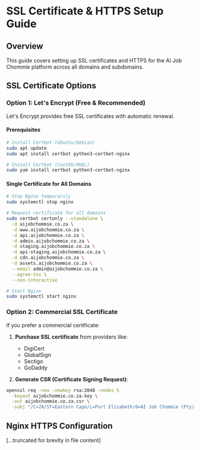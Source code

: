 #  SSL Certificate & HTTPS Setup Guide

## Overview
This guide covers setting up SSL certificates and HTTPS for the AI Job Chommie platform across all domains and subdomains.

## SSL Certificate Options

### Option 1: Let's Encrypt (Free & Recommended)
Let's Encrypt provides free SSL certificates with automatic renewal.

#### Prerequisites
```bash
# Install Certbot (Ubuntu/Debian)
sudo apt update
sudo apt install certbot python3-certbot-nginx

# Install Certbot (CentOS/RHEL)
sudo yum install certbot python3-certbot-nginx
```

#### Single Certificate for All Domains
```bash
# Stop Nginx temporarily
sudo systemctl stop nginx

# Request certificate for all domains
sudo certbot certonly --standalone \
  -d aijobchommie.co.za \
  -d www.aijobchommie.co.za \
  -d api.aijobchommie.co.za \
  -d admin.aijobchommie.co.za \
  -d staging.aijobchommie.co.za \
  -d api-staging.aijobchommie.co.za \
  -d cdn.aijobchommie.co.za \
  -d assets.aijobchommie.co.za \
  --email admin@aijobchommie.co.za \
  --agree-tos \
  --non-interactive

# Start Nginx
sudo systemctl start nginx
```

### Option 2: Commercial SSL Certificate
If you prefer a commercial certificate:

1. **Purchase SSL certificate** from providers like:
   - DigiCert
   - GlobalSign
   - Sectigo
   - GoDaddy

2. **Generate CSR (Certificate Signing Request)**:
```bash
openssl req -new -newkey rsa:2048 -nodes \
  -keyout aijobchommie.co.za.key \
  -out aijobchommie.co.za.csr \
  -subj "/C=ZA/ST=Eastern Cape/L=Port Elizabeth/O=AI Job Chommie (Pty) Ltd/CN=aijobchommie.co.za"
```

## Nginx HTTPS Configuration

[...truncated for brevity in file content]
